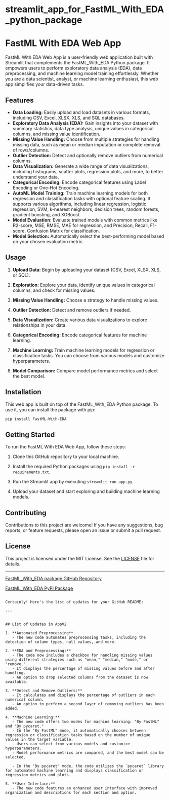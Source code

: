 # streamlit_app_for_FastML_With_EDA_python_package


# FastML With EDA Web App

FastML With EDA Web App is a user-friendly web application built with Streamlit that complements the FastML_With_EDA Python package. It empowers users to perform exploratory data analysis (EDA), data preprocessing, and machine learning model training effortlessly. Whether you are a data scientist, analyst, or machine learning enthusiast, this web app simplifies your data-driven tasks.

## Features

- **Data Loading:** Easily upload and load datasets in various formats, including CSV, Excel, XLSX, XLS, and SQL databases.
- **Exploratory Data Analysis (EDA):** Gain insights into your dataset with summary statistics, data type analysis, unique values in categorical columns, and missing value identification.
- **Missing Value Handling:** Choose from multiple strategies for handling missing data, such as mean or median imputation or complete removal of rows/columns.
- **Outlier Detection:** Detect and optionally remove outliers from numerical columns.
- **Data Visualization:** Generate a wide range of data visualizations, including histograms, scatter plots, regression plots, and more, to better understand your data.
- **Categorical Encoding:** Encode categorical features using Label Encoding or One-Hot Encoding.
- **AutoML Model Training:** Train machine learning models for both regression and classification tasks with optional feature scaling. It supports various algorithms, including linear regression, logistic regression, SVM, k-nearest neighbors, decision trees, random forests, gradient boosting, and XGBoost.
- **Model Evaluation:** Evaluate trained models with common metrics like R2-score, MSE, RMSE, MAE for regression, and Precision, Recall, F1-score, Confusion Matrix for classification.
- **Model Selection:** Automatically select the best-performing model based on your chosen evaluation metric.

## Usage

1. **Upload Data:** Begin by uploading your dataset (CSV, Excel, XLSX, XLS, or SQL).

2. **Exploration:** Explore your data, identify unique values in categorical columns, and check for missing values.

3. **Missing Value Handling:** Choose a strategy to handle missing values.

4. **Outlier Detection:** Detect and remove outliers if needed.

5. **Data Visualization:** Create various data visualizations to explore relationships in your data.

6. **Categorical Encoding:** Encode categorical features for machine learning.

7. **Machine Learning:** Train machine learning models for regression or classification tasks. You can choose from various models and customize hyperparameters.

8. **Model Comparison:** Compare model performance metrics and select the best model.


## Installation

This web app is built on top of the FastML_With_EDA Python package. To use it, you can install the package with pip:

```bash
pip install FastML-With-EDA
```

## Getting Started

To run the FastML With EDA Web App, follow these steps:

1. Clone this GitHub repository to your local machine.

2. Install the required Python packages using `pip install -r requirements.txt`.

3. Run the Streamlit app by executing `streamlit run app.py`.

4. Upload your dataset and start exploring and building machine learning models.

## Contributing

Contributions to this project are welcome! If you have any suggestions, bug reports, or feature requests, please open an issue or submit a pull request.

## License

This project is licensed under the MIT License. See the [LICENSE](LICENSE) file for details.

---

[FastML_With_EDA package GitHub Repository](https://github.com/Veto2922/Fast-Machine-Learning-With-EDA-python-package)

[FastML_With_EDA PyPI Package](https://pypi.org/project/FastML-With-EDA/)
```

Certainly! Here's the list of updates for your GitHub README:

---


## List of Updates in AppV2

1. **Automated Preprocessing**
   - The new code automates preprocessing tasks, including the detection of column types, null values, and more.

2. **EDA and Preprocessing:**
   - The code now includes a checkbox for handling missing values using different strategies such as "mean," "median," "mode," or "remove."
   - It displays the percentage of missing values before and after handling.
   - An option to drop selected columns from the dataset is now available.

3. **Detect and Remove Outliers:**
   - It calculates and displays the percentage of outliers in each numerical column.
   - An option to perform a second layer of removing outliers has been added.

4. **Machine Learning:**
   - The new code offers two modes for machine learning: "By FastML" and "By pycaret."
   - In the "By FastML" mode, it automatically chooses between regression or classification tasks based on the number of unique values in the target variable.
   - Users can select from various models and customize hyperparameters.
   - Model performance metrics are compared, and the best model can be selected.

   - In the "By pycaret" mode, the code utilizes the `pycaret` library for automated machine learning and displays classification or regression metrics and plots.

5. **User Interface:**
   - The new code features an enhanced user interface with improved organization and descriptions for each section and option.


